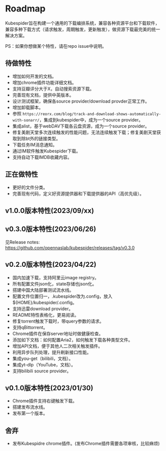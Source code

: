 # Roadmap

Kubespider旨在构建一个通用的下载编排系统，兼容各种资源平台和下载软件，兼容多种下载方式（请求触发，周期触发，更新触发），做资源下载最完美的统一解决方案。

PS：如果你想做某个特性，请在repo issue中说明。

## 待做特性
* 增加如何开发的文档。
* 增加chrome插件功能详细文档。
* 支持豆瓣评分大于X，自动搜索资源下载。
* 完善现有文档，提供中英版本。
* 设计测试框架，确保各source provider/download provder正常工作。
* 增加卸载脚本。
* 参照 `https://reorx.com/blog/track-and-download-shows-automatically-with-sonarr/`，集成到kubespider中，成为一个source provider。
* 集成alist，基于webDAV下载各云盘资源，成为一个source provider。
* 修复美剧天堂多次连续触发的性能问题，无法连续触发下载；修复美剧天堂获取到除bt外的链接类型。
* 下载任务IM消息通知。
* 通过IM软件触发Kubespider下载。
* 支持自动下载IMDB收藏内容。

## 正在做特性
* 更好的文件分类。
* 完善现有代码，定义好资源提供器和下载提供器的API（高优先级）。

## v1.0.0版本特性(2023/09/xx)

## v0.3.0版本特性(2023/06/26)
见Release notes: https://github.com/opennaslab/kubespider/releases/tag/v0.3.0

## v0.2.0版本特性(2023/04/22)
* 国内加速下载，支持阿里云image registry。
* 所有配置文件json化，state存储也json化。
* 搭建中国大陆部署测试流水线。
* 配置文件位置归一，.kubespider改为.config，放入${HOME}/kubespider/.config。
* 支持迅雷download provider。
* README特性表格化，更易阅读。
* 修复torrent触发下载时，带query参数的请求。
* 支持qBittorrent。
* Chrome插件在保存server地址时做健康检查。
* 添加如下文档：如何配置Aria2，如何触发下载各种类型文件。
* 增加API文档，便于其他人二次相关触发插件。
* 利用异步队列处理，提升刷新接口性能。
* 集成you-get（bilibili，文档）。
* 集成yt-dlp（YouTube，文档）。
* 支持bilibili source provider。

## v0.1.0版本特性(2023/01/30)
* Chrome插件支持右键触发下载。
* 搭建发布流水线。
* 发布第一个版本。

## 舍弃
* 发布Kubespidre chrome插件。(发布Chrome插件需要各项审核，比较麻烦)
